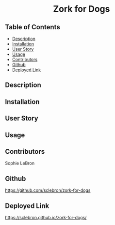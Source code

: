 <h1 align='center'>Zork for Dogs</h1>

## Table of Contents

- [Description](#description)
- [Installation](#installation)
- [User Story](#user_story)
- [Usage](#usage)
- [Contributors](#contributors)
- [Github](#github)
- [Deployed Link](#deployed_link)

## Description

## Installation

## User Story

## Usage

## Contributors 

Sophie LeBron

## Github

https://github.com/sclebron/zork-for-dogs

## Deployed Link

https://sclebron.github.io/zork-for-dogs/